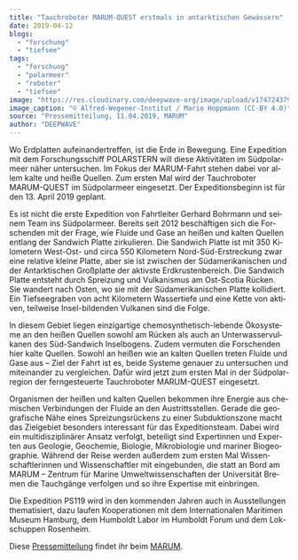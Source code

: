 ```yaml
---
title: "Tauch­ro­bo­ter MARUM-QUEST erst­mals in ant­ark­ti­schen Ge­wäs­sern"
date: 2019-04-12
blogs: 
  - "forschung"
  - "tiefsee"
tags: 
  - "forschung"
  - "polarmeer"
  - "roboter"
  - "tiefsee"
image: "https://res.cloudinary.com/deepwave-org/image/upload/v1747243796/deepwave.org/Polarstern_awi_Mario_Hoppmann_Arktis-scaled.jpg"
image_caption: "© Alfred-Wegener-Institut / Mario Hoppmann (CC-BY 4.0)"
source: "Pressemitteilung, 11.04.2019, MARUM"
author: "DEEPWAVE"
---
```


Wo Erd­plat­ten auf­ein­an­der­tref­fen, ist die Erde in Be­we­gung. Eine Ex­pe­di­ti­on mit dem For­schungs­schiff PO­LAR­STERN will die­se Ak­ti­vi­tä­ten im Süd­po­lar­meer nä­her un­ter­su­chen. Im Fo­kus der MARUM-Fahrt ste­hen da­bei vor al­lem kal­te und hei­ße Quel­len. Zum ers­ten Mal wird der Tauch­ro­bo­ter MARUM-QUEST im Süd­po­lar­meer ein­ge­setzt. Der Ex­pe­di­ti­ons­be­ginn ist für den 13. April 2019 ge­plant.

Es ist nicht die ers­te Ex­pe­di­ti­on von Fahrt­lei­ter Ger­hard Bohr­mann und sei­nem Team ins Süd­po­lar­meer. Be­reits seit 2012 be­schäf­ti­gen sich die For­schen­den mit der Fra­ge, wie Flui­de und Gase an hei­ßen und kal­ten Quel­len ent­lang der Sand­wich Plat­te zir­ku­lie­ren. Die Sand­wich Plat­te ist mit 350 Ki­lo­me­tern West-Ost- und cir­ca 550 Ki­lo­me­tern Nord-Süd-Er­stre­ckung zwar eine re­la­ti­ve klei­ne Plat­te, aber sie ist zwi­schen der Süd­ame­ri­ka­ni­schen und der Ant­ark­ti­schen Groß­plat­te der ak­tivs­te Erd­krus­ten­be­reich. Die Sand­wich Plat­te ent­steht durch Sprei­zung und Vul­ka­nis­mus am Ost-Sco­tia Rü­cken. Sie wan­dert nach Os­ten, wo sie mit der Süd­ame­ri­ka­ni­schen Plat­te kol­li­diert. Ein Tief­see­gra­ben von acht Ki­lo­me­tern Was­ser­tie­fe und eine Ket­te von ak­ti­ven, teil­wei­se In­sel-bil­den­den Vul­ka­nen sind die Fol­ge.

In die­sem Ge­biet lie­gen ein­zig­ar­ti­ge che­mo­syn­the­tisch-le­ben­de Öko­sys­te­me an den hei­ßen Quel­len so­wohl am Rü­cken als auch an Un­ter­was­ser­vul­ka­nen des Süd-Sand­wich In­sel­bo­gens. Zu­dem ver­mu­ten die For­schen­den hier kal­te Quel­len. So­wohl an hei­ßen wie an kal­ten Quel­len tre­ten Flui­de und Gase aus – Ziel der Fahrt ist es, bei­de Sys­te­me ge­nau­er zu un­ter­su­chen und mit­ein­an­der zu ver­glei­chen. Da­für wird jetzt zum ers­ten Mal in der Süd­po­lar­re­gi­on der fern­ge­steu­er­te Tauch­ro­bo­ter MARUM-QUEST ein­ge­setzt.

Or­ga­nis­men der hei­ßen und kal­ten Quel­len be­kom­men ihre En­er­gie aus che­mi­schen Ver­bin­dun­gen der Flui­de an den Aus­tritts­stel­len. Ge­ra­de die geo­gra­fi­sche Nähe ei­nes Sprei­zungs­rü­ckens zu ei­ner Sub­duk­ti­ons­zo­ne macht das Ziel­ge­biet be­son­ders in­ter­es­sant für das Ex­pe­di­ti­ons­team. Da­bei wird ein mul­ti­dis­zi­pli­nä­rer An­satz ver­folgt, be­tei­ligt sind Ex­per­tin­nen und Ex­per­ten aus Geo­lo­gie, Geo­che­mie, Bio­lo­gie, Mi­kro­bio­lo­gie und ma­ri­ner Bio­geo­gra­phie. Wäh­rend der Rei­se wer­den au­ßer­dem zum ers­ten Mal Wis­sen­schaft­le­rin­nen und Wis­sen­schaft­ler mit ein­ge­bun­den, die statt an Bord am MARUM – Zen­trum für Ma­ri­ne Um­welt­wis­sen­schaf­ten der Uni­ver­si­tät Bre­men die Tauch­gän­ge ver­fol­gen und so ihre Ex­per­ti­se mit ein­brin­gen.

Die Ex­pe­di­ti­on PS119 wird in den kom­men­den Jah­ren auch in Aus­stel­lun­gen the­ma­ti­siert, dazu lau­fen Ko­ope­ra­tio­nen mit dem In­ter­na­tio­na­len Ma­ri­ti­men Mu­se­um Ham­burg, dem Hum­boldt La­bor im Hum­boldt Fo­rum und dem Lok­schup­pen Ro­sen­heim.

Diese [Pressemitteilung](https://www.marum.de/Entdecken/PS-119.html) findet ihr beim [MARUM](https://www.marum.de/index.html).
